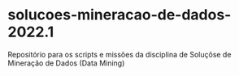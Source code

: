 # solucoes-mineracao-de-dados-2022.1
Repositório para os scripts e missões da disciplina de Soluçõse de Mineração de Dados (Data Mining)
